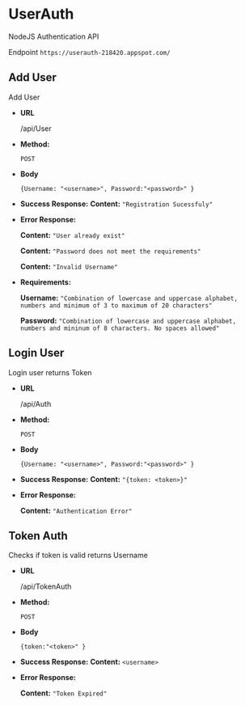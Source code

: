 # UserAuth
NodeJS Authentication API

Endpoint
`https://userauth-218420.appspot.com/`


**Add User**
----
  Add User

* **URL**

  /api/User

* **Method:**

  `POST`

* **Body**

  `{Username: "<username>", Password:"<password>" }`

* **Success Response:**
    **Content:** `"Registration Sucessfuly"`
 
* **Error Response:**

    **Content:** `"User already exist"`

    **Content:** `"Password does not meet the requirements"`
    
    **Content:** `"Invalid Username"`
   
* **Requirements:**

    **Username:** `"Combination of lowercase and uppercase alphabet, numbers and minimum of 3 to maximum of 20 characters"`
    
    **Password:** `"Combination of lowercase and uppercase alphabet, numbers and mininum of 8 characters. No spaces allowed"`


**Login User**
----
   Login user returns Token

* **URL**

  /api/Auth

* **Method:**

  `POST`

* **Body**

  `{Username: "<username>", Password:"<password>" }`

* **Success Response:**
    **Content:** `"{token: <token>}"`
 
* **Error Response:**

    **Content:** `"Authentication Error"`
    
    

**Token Auth**
----
  Checks if token is valid returns Username

* **URL**

  /api/TokenAuth

* **Method:**

  `POST`

* **Body**

  `{token:"<token>" }`

* **Success Response:**
    **Content:** `<username>`
 
* **Error Response:**

    **Content:** `"Token Expired"`


